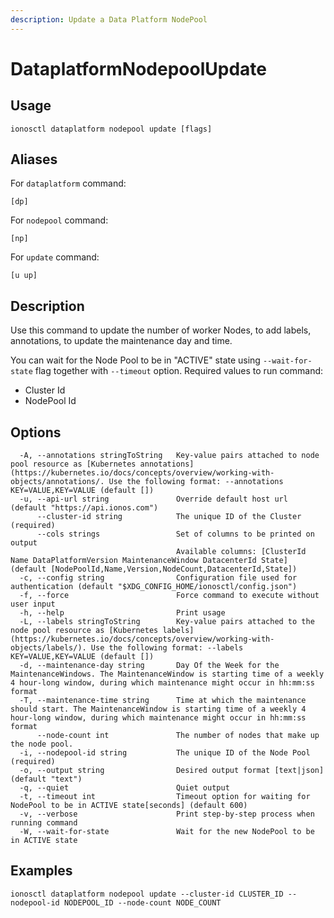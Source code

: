 ```yaml
---
description: Update a Data Platform NodePool
---
```


# DataplatformNodepoolUpdate

## Usage

```text
ionosctl dataplatform nodepool update [flags]
```

## Aliases

For `dataplatform` command:

```text
[dp]
```

For `nodepool` command:

```text
[np]
```

For `update` command:

```text
[u up]
```

## Description

Use this command to update the number of worker Nodes, to add labels, annotations, to update the maintenance day and time. 

You can wait for the Node Pool to be in "ACTIVE" state using `--wait-for-state` flag together with `--timeout` option.
Required values to run command:

*  Cluster Id
*  NodePool Id

## Options

```text
  -A, --annotations stringToString   Key-value pairs attached to node pool resource as [Kubernetes annotations](https://kubernetes.io/docs/concepts/overview/working-with-objects/annotations/. Use the following format: --annotations KEY=VALUE,KEY=VALUE (default [])
  -u, --api-url string               Override default host url (default "https://api.ionos.com")
      --cluster-id string            The unique ID of the Cluster (required)
      --cols strings                 Set of columns to be printed on output 
                                     Available columns: [ClusterId Name DataPlatformVersion MaintenanceWindow DatacenterId State] (default [NodePoolId,Name,Version,NodeCount,DatacenterId,State])
  -c, --config string                Configuration file used for authentication (default "$XDG_CONFIG_HOME/ionosctl/config.json")
  -f, --force                        Force command to execute without user input
  -h, --help                         Print usage
  -L, --labels stringToString        Key-value pairs attached to the node pool resource as [Kubernetes labels](https://kubernetes.io/docs/concepts/overview/working-with-objects/labels/). Use the following format: --labels KEY=VALUE,KEY=VALUE (default [])
  -d, --maintenance-day string       Day Of the Week for the MaintenanceWindows. The MaintenanceWindow is starting time of a weekly 4 hour-long window, during which maintenance might occur in hh:mm:ss format
  -T, --maintenance-time string      Time at which the maintenance should start. The MaintenanceWindow is starting time of a weekly 4 hour-long window, during which maintenance might occur in hh:mm:ss format
      --node-count int               The number of nodes that make up the node pool.
  -i, --nodepool-id string           The unique ID of the Node Pool (required)
  -o, --output string                Desired output format [text|json] (default "text")
  -q, --quiet                        Quiet output
  -t, --timeout int                  Timeout option for waiting for NodePool to be in ACTIVE state[seconds] (default 600)
  -v, --verbose                      Print step-by-step process when running command
  -W, --wait-for-state               Wait for the new NodePool to be in ACTIVE state
```

## Examples

```text
ionosctl dataplatform nodepool update --cluster-id CLUSTER_ID --nodepool-id NODEPOOL_ID --node-count NODE_COUNT
```


